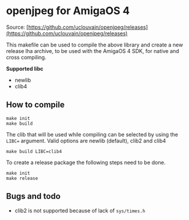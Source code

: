 # openjpeg for AmigaOS 4

Source: [https://github.com/uclouvain/openjpeg/releases](https://github.com/uclouvain/openjpeg/releases)

This makefile can be used to compile the above library and create a new release lha archive, to be used with the AmigaOS 4 SDK, for native and cross compiling.

**Supported libc**
- newlib
- clib4

## How to compile
```
make init
make build
```

The clib that will be used while compiling can be selected by using the `LIBC=` argument.
Valid options are newlib (default), clib2 and clib4
```
make build LIBC=clib4
```

To create a release package the following steps need to be done.
```
make init
make release
```

## Bugs and todo
- clib2 is not supported because of lack of `sys/times.h`